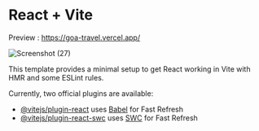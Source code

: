 # React + Vite

Preview : https://goa-travel.vercel.app/

![Screenshot (27)](https://github.com/user-attachments/assets/33df5c0f-3490-4aa0-9213-f6b312433b09)

This template provides a minimal setup to get React working in Vite with HMR and some ESLint rules.

Currently, two official plugins are available:

- [@vitejs/plugin-react](https://github.com/vitejs/vite-plugin-react/blob/main/packages/plugin-react/README.md) uses [Babel](https://babeljs.io/) for Fast Refresh
- [@vitejs/plugin-react-swc](https://github.com/vitejs/vite-plugin-react-swc) uses [SWC](https://swc.rs/) for Fast Refresh
